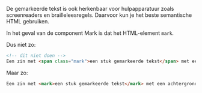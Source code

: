 De gemarkeerde tekst is ook herkenbaar voor hulpapparatuur zoals screenreaders en brailleleesregels. Daarvoor kun je het beste semantische HTML gebruiken.

In het geval van de component Mark is dat het HTML-element `mark`.

Dus niet zo:

```html
<!-- dit niet doen -->
Een zin met <span class="mark">een stuk gemarkeerde tekst</span> met een achtergrondkleur in CSS
```

Maar zo:

```html
Een zin met <mark>een stuk gemarkeerde tekst</mark> met een achtergrondkleur in CSS
```
